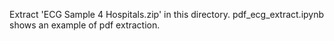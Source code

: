 Extract 'ECG Sample 4 Hospitals.zip' in this directory.
pdf_ecg_extract.ipynb shows an example of pdf extraction.
